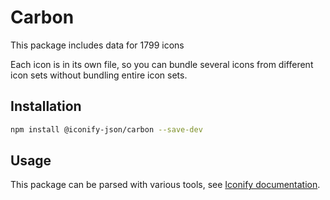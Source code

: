 # Carbon

This package includes data for 1799 icons

Each icon is in its own file, so you can bundle several icons from different icon sets without bundling entire icon sets.

## Installation

```bash
npm install @iconify-json/carbon --save-dev
```

## Usage

This package can be parsed with various tools, see [Iconify documentation](https://docs.iconify.design/icons/json.html).

